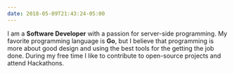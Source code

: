 ```yaml
---
date: 2018-05-09T21:43:24-05:00
---
```


I am a **Software Developer** with a passion for server-side programming. My favorite programming language is **Go**, but I believe that programming is more about good design and using the best tools for the getting the job done. During my free time I like to contribute to open-source projects and attend Hackathons.
